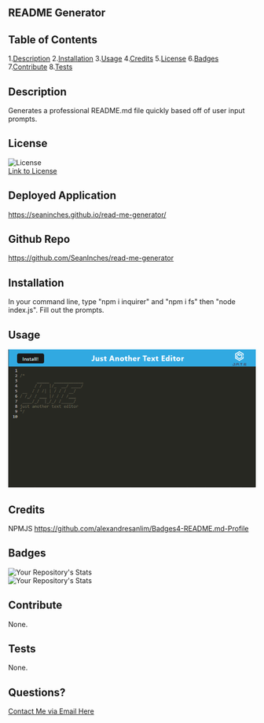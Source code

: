 ## README Generator

## Table of Contents

1.[Description](#Description) 2.[Installation](#Installation) 3.[Usage](#Usage) 4.[Credits](#Credits) 5.[License](#License) 6.[Badges](#Badges) 7.[Contribute](#Contribute) 8.[Tests](#Tests)

## Description

Generates a professional README.md file quickly based off of user input prompts.

## License

![License](https://img.shields.io/static/v1?label=license&message=MIT&color=blue)  
 [Link to License](./LICENSE.md)

## Deployed Application

https://seaninches.github.io/read-me-generator/

## Github Repo

https://github.com/SeanInches/read-me-generator

## Installation

In your command line, type "npm i inquirer" and "npm i fs" then "node index.js". Fill out the prompts.

## Usage

![screenshot](Assets\textedit.png)

## Credits

NPMJS
https://github.com/alexandresanlim/Badges4-README.md-Profile

## Badges

![Your Repository's Stats](https://github-readme-stats.vercel.app/api?username=SeanInches&show_icons=true)  
 ![Your Repository's Stats](https://github-readme-stats.vercel.app/api/top-langs/?username=SeanInches&theme=blue-green)

## Contribute

None.

## Tests

None.

## Questions?

[Contact Me via Email Here](mailto:seanminches@gmail.com)
